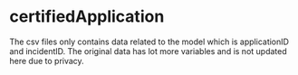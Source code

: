 # certifiedApplication
The csv files only contains data related to the model which is applicationID and incidentID. The original data has lot more variables and is not updated here due to privacy. 
